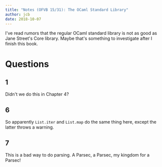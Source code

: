 ```yaml
---
title: "Notes (OFVB 15/31): The OCaml Standard Library"
author: jcb
date: 2018-10-07
---
```


I've read rumors that the regular OCaml standard library is not as good as Jane
Street's Core library. Maybe that's something to investigate after I finish this
book.

# Questions

## 1
Didn't we do this in Chapter 4?

## 6

So apparently `List.iter` and `List.map` do the same thing here, except the
latter throws a warning.

## 7

This is a bad way to do parsing. A Parsec, a Parsec, my kingdom for a Parsec!
